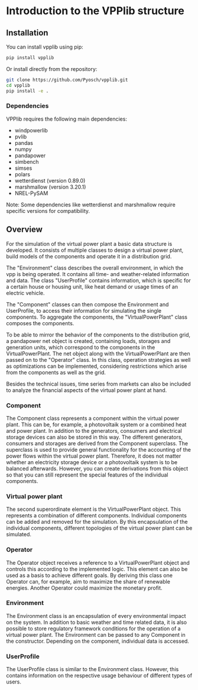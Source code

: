 # Introduction to the VPPlib structure

## Installation

You can install vpplib using pip:

```bash
pip install vpplib
```

Or install directly from the repository:

```bash
git clone https://github.com/Pyosch/vpplib.git
cd vpplib
pip install -e .
```

### Dependencies

VPPlib requires the following main dependencies:
- windpowerlib
- pvlib
- pandas
- numpy
- pandapower
- simbench
- simses
- polars
- wetterdienst (version 0.89.0)
- marshmallow (version 3.20.1)
- NREL-PySAM

Note: Some dependencies like wetterdienst and marshmallow require specific versions for compatibility.
## Overview

For the simulation of the virtual power plant a basic data structure is developed. It consists of multiple classes to design a virtual power plant, build models of the components and operate it in a distribution grid.

The "Environment" class describes the overall environment, in which the vpp is being operated. It contains all time- and weather-related information and data. The class "UserProfile" contains information, which is specific for a certain house or housing unit, like heat demand or usage times of an electric vehicle. 

The "Component" classes can then compose the Environment and UserProfile, to access their information for simulating the single components. To aggregate the components, the "VirtualPowerPlant" class composes the components. 

To be able to mirror the behavior of the components to the distribution grid, a pandapower net object is created, containing loads, storages and generation units, which correspond to the components in the VirtualPowerPlant. The net object along with the VirtualPowerPlant are then passed on to the "Operator" class. In this class, operation strategies as well as optimizations can be implemented, considering restrictions which arise from the components as well as the grid. 

Besides the technical issues, time series from markets can also be included to analyze the financial aspects of the virtual power plant at hand.

### Component
The Component class represents a component within the virtual power plant. This can be, for example, a photovoltaik system or a combined heat and power plant. In addition to the generators, consumers and electrical storage devices can also be stored in this way.
The different generators, consumers and storages are derived from the Component superclass. The superclass is used to provide general functionality for the accounting of the power flows within the virtual power plant. Therefore, it does not matter whether an electricity storage device or a photovoltaik system is to be balanced afterwards. However, you can create derivations from this object so that you can still represent the special features of the individual components.

### Virtual power plant
The second superordinate element is the VirtualPowerPlant object. This represents a combination of different components. Individual components can be added and removed for the simulation. By this encapsulation of the individual components, different topologies of the virtual power plant can be simulated.

### Operator
The Operator object receives a reference to a VirtualPowerPlant object and controls this according to the implemented logic. This element can also be used as a basis to achieve different goals. By deriving this class one Operator can, for example, aim to maximize the share of renewable energies. Another Operator could maximize the monetary profit.

### Environment
The Environment class is an encapsulation of every environmental impact on the system. In addition to basic weather and time related data, it is also possible to store regulatory framework conditions for the operation of a virtual power plant.
The Environment can be passed to any Component in the constructor. Depending on the component, individual data is accessed.

### UserProfile
The UserProfile class is similar to the Environment class. However, this contains information on the respective usage behaviour of different types of users.